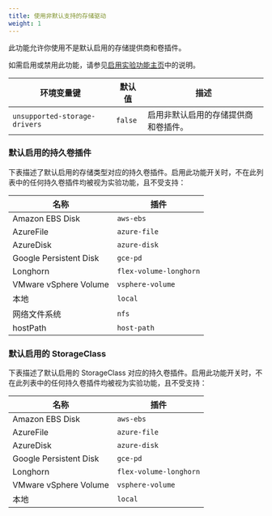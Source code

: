 ```yaml
---
title: 使用非默认支持的存储驱动
weight: 1
---
```


此功能允许你使用不是默认启用的存储提供商和卷插件。

如需启用或禁用此功能，请参见[启用实验功能主页](../../../../pages-for-subheaders/enable-experimental-features.md)中的说明。

| 环境变量键 | 默认值 | 描述 |
---|---|---
| `unsupported-storage-drivers` | `false` | 启用非默认启用的存储提供商和卷插件。 |

### 默认启用的持久卷插件
下表描述了默认启用的存储类型对应的持久卷插件。启用此功能开关时，不在此列表中的任何持久卷插件均被视为实验功能，且不受支持：

| 名称 | 插件 |
--------|----------
| Amazon EBS Disk | `aws-ebs` |
| AzureFile | `azure-file` |
| AzureDisk | `azure-disk` |
| Google Persistent Disk | `gce-pd` |
| Longhorn | `flex-volume-longhorn` |
| VMware vSphere Volume | `vsphere-volume` |
| 本地 | `local` |
| 网络文件系统 | `nfs` |
| hostPath | `host-path` |

### 默认启用的 StorageClass
下表描述了默认启用的 StorageClass 对应的持久卷插件。启用此功能开关时，不在此列表中的任何持久卷插件均被视为实验功能，且不受支持：

| 名称 | 插件 |
--------|--------
| Amazon EBS Disk | `aws-ebs` |
| AzureFile | `azure-file` |
| AzureDisk | `azure-disk` |
| Google Persistent Disk | `gce-pd` |
| Longhorn | `flex-volume-longhorn` |
| VMware vSphere Volume | `vsphere-volume` |
| 本地 | `local` |